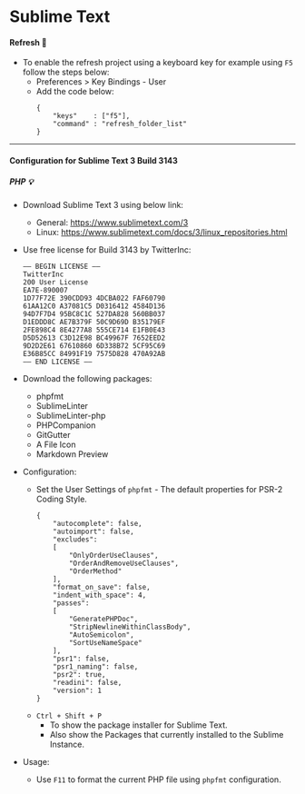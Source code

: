 # Sublime Text

#### Refresh :wrench:

* To enable the refresh project using a keyboard key for example using ```F5``` follow the steps below:
    - Preferences > Key Bindings - User
    - Add the code below:
        ```
        { 
            "keys"    : ["f5"], 
            "command" : "refresh_folder_list" 
        }
        ``` 

---

#### Configuration for Sublime Text 3 Build 3143

##### PHP :bulb:

* Download Sublime Text 3 using below link:
    - General: https://www.sublimetext.com/3
    - Linux: https://www.sublimetext.com/docs/3/linux_repositories.html

* Use free license for Build 3143 by TwitterInc:
    ```
    —– BEGIN LICENSE —–
    TwitterInc
    200 User License
    EA7E-890007
    1D77F72E 390CDD93 4DCBA022 FAF60790
    61AA12C0 A37081C5 D0316412 4584D136
    94D7F7D4 95BC8C1C 527DA828 560BB037
    D1EDDD8C AE7B379F 50C9D69D B35179EF
    2FE898C4 8E4277A8 555CE714 E1FB0E43
    D5D52613 C3D12E98 BC49967F 7652EED2
    9D2D2E61 67610860 6D338B72 5CF95C69
    E36B85CC 84991F19 7575D828 470A92AB
    —— END LICENSE ——
    ```

* Download the following packages:
    - phpfmt
    - SublimeLinter
    - SublimeLinter-php
    - PHPCompanion
    - GitGutter
    - A File Icon
    - Markdown Preview

* Configuration:
    - Set the User Settings of ```phpfmt``` - The default properties for PSR-2 Coding Style.
        ```
        {
            "autocomplete": false,
            "autoimport": false,
            "excludes":
            [
                "OnlyOrderUseClauses",
                "OrderAndRemoveUseClauses",
                "OrderMethod"
            ],
            "format_on_save": false,
            "indent_with_space": 4,
            "passes":
            [
                "GeneratePHPDoc",
                "StripNewlineWithinClassBody",
                "AutoSemicolon",
                "SortUseNameSpace"
            ],
            "psr1": false,
            "psr1_naming": false,
            "psr2": true,
            "readini": false,
            "version": 1
        }
        ```
    - ```Ctrl + Shift + P``` 
        - To show the package installer for Sublime Text.
        - Also show the Packages that currently installed to the Sublime Instance.

* Usage:
    - Use ```F11``` to format the current PHP file using ```phpfmt``` configuration.